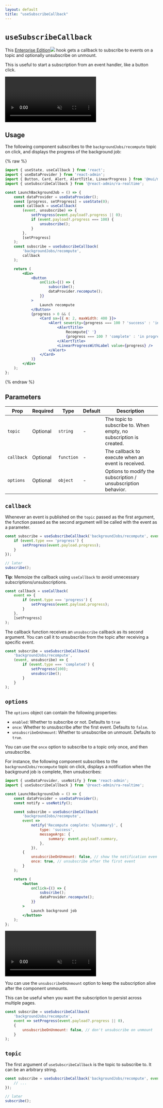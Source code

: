 ```yaml
---
layout: default
title: "useSubscribeCallback"
---
```


# `useSubscribeCallback`

This [Enterprise Edition](https://marmelab.com/ra-enterprise)<img class="icon" src="./img/premium.svg" /> hook gets a callback to subscribe to events on a topic and optionally unsubscribe on unmount.

This is useful to start a subscription from an event handler, like a button click.

<video controls autoplay playsinline muted loop>
  <source src="./img/useSubscribeCallback.webm" type="video/webm"/>
  <source src="./img/useSubscribeCallback.mp4" type="video/mp4"/>
  Your browser does not support the video tag.
</video>


## Usage

The following component subscribes to the `backgroundJobs/recompute` topic on click, and displays the progress of the background job:

{% raw %}
```jsx
import { useState, useCallback } from 'react';
import { useDataProvider } from 'react-admin';
import { Button, Card, Alert, AlertTitle, LinearProgress } from '@mui/material';
import { useSubscribeCallback } from '@react-admin/ra-realtime';

const LaunchBackgroundJob = () => {
    const dataProvider = useDataProvider();
    const [progress, setProgress] = useState(0);
    const callback = useCallback(
        (event, unsubscribe) => {
            setProgress(event.payload?.progress || 0);
            if (event.payload?.progress === 100) {
                unsubscribe();
            }
        },
        [setProgress]
    );
    const subscribe = useSubscribeCallback(
        'backgroundJobs/recompute',
        callback
    );

    return (
        <div>
            <Button
                onClick={() => {
                    subscribe();
                    dataProvider.recompute();
                }}
            >
                Launch recompute
            </Button>
            {progress > 0 && (
                <Card sx={{ m: 2, maxWidth: 400 }}>
                    <Alert severity={progress === 100 ? 'success' : 'info'}>
                        <AlertTitle>
                            Recompute{' '}
                            {progress === 100 ? 'complete' : 'in progress'}
                        </AlertTitle>
                        <LinearProgressWithLabel value={progress} />
                    </Alert>
                </Card>
            )}
        </div>
    );
};
```
{% endraw %}

## Parameters

| Prop       | Required | Type       | Default | Description                                                        |
| ---------- | -------- | ---------- | ------- | ------------------------------------------------------------------ |
| `topic`    | Optional | `string`   | -       | The topic to subscribe to. When empty, no subscription is created. |
| `callback` | Optional | `function` | -       | The callback to execute when an event is received.                 |
| `options`  | Optional | `object`   | -       | Options to modify the subscription / unsubscription behavior.      |

## `callback`

Whenever an event is published on the `topic` passed as the first argument, the function passed as the second argument will be called with the event as a parameter.

```jsx
const subscribe = useSubscribeCallback('backgroundJobs/recompute', event => {
    if (event.type === 'progress') {
        setProgress(event.payload.progress);
    }
});

// later
subscribe();
```

**Tip**: Memoize the callback using `useCallback` to avoid unnecessary subscriptions/unsubscriptions.

```jsx
const callback = useCallback(
    event => {
        if (event.type === 'progress') {
            setProgress(event.payload.progress);
        }
    },
    [setProgress]
);
```

The callback function receives an `unsubscribe` callback as its second argument. You can call it to unsubscribe from the topic after receiving a specific event.

```jsx
const subscribe = useSubscribeCallback(
    'backgroundJobs/recompute',
    (event, unsubscribe) => {
        if (event.type === 'completed') {
            setProgress(100);
            unsubscribe();
        }
    }
);
```

## `options`

The `options` object can contain the following properties:

-   `enabled`: Whether to subscribe or not. Defaults to `true`
-   `once`: Whether to unsubscribe after the first event. Defaults to `false`.
-   `unsubscribeOnUnmount`: Whether to unsubscribe on unmount. Defaults to `true`.

You can use the `once` option to subscribe to a topic only once, and then unsubscribe.

For instance, the following component subscribes to the `backgroundJobs/recompute` topic on click, displays a notification when the background job is complete, then unsubscribes:

```jsx
import { useDataProvider, useNotify } from 'react-admin';
import { useSubscribeCallback } from '@react-admin/ra-realtime';

const LaunchBackgroundJob = () => {
    const dataProvider = useDataProvider();
    const notify = useNotify();

    const subscribe = useSubscribeCallback(
        'backgroundJobs/recompute',
        event =>
            notify('Recompute complete: %{summary}', {
                type: 'success',
                messageArgs: {
                    summary: event.payload?.summary,
                },
            }),
        {
            unsubscribeOnUnmount: false, // show the notification even if the user navigates away
            once: true, // unsubscribe after the first event
        }
    );

    return (
        <button
            onClick={() => {
                subscribe();
                dataProvider.recompute();
            }}
        >
            Launch background job
        </button>
    );
};
```

<video controls autoplay playsinline muted loop>
  <source src="./img/useSubscribeOnceCallback.webm" type="video/webm"/>
  <source src="./img/useSubscribeOnceCallback.mp4" type="video/mp4"/>
  Your browser does not support the video tag.
</video>


You can use the `unsubscribeOnUnmount` option to keep the subscription alive after the component unmounts.

This can be useful when you want the subscription to persist across multiple pages.

```jsx
const subscribe = useSubscribeCallback(
    'backgroundJobs/recompute',
    event => setProgress(event.payload?.progress || 0),
    {
        unsubscribeOnUnmount: false, // don't unsubscribe on unmount
    }
);
```

## `topic`

The first argument of `useSubscribeCallback` is the topic to subscribe to. It can be an arbitrary string.

```jsx
const subscribe = useSubscribeCallback('backgroundJobs/recompute', event => {
    // ...
});

// later
subscribe();
```
